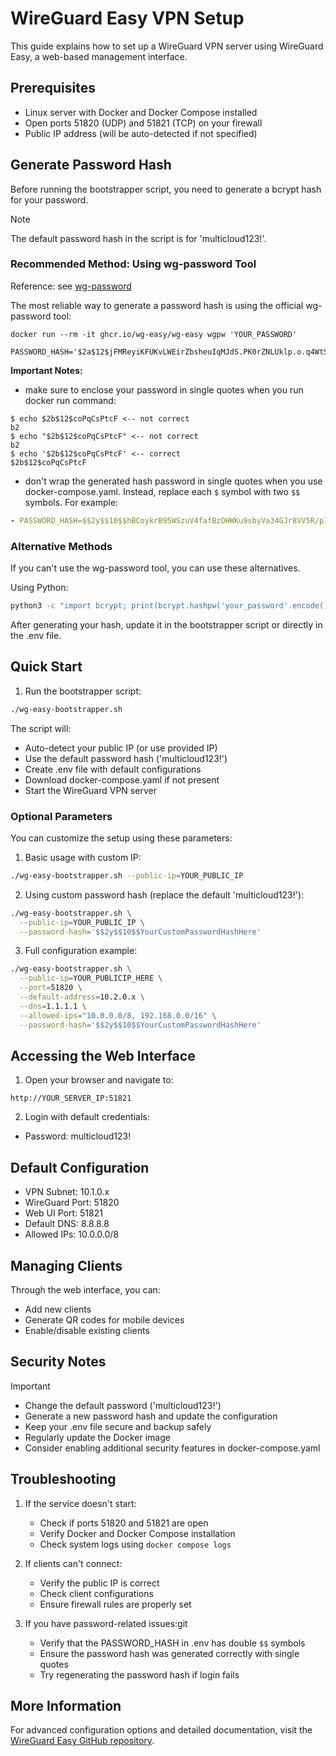 # WireGuard Easy VPN Setup

This guide explains how to set up a WireGuard VPN server using WireGuard Easy, a web-based management interface.

## Prerequisites

- Linux server with Docker and Docker Compose installed
- Open ports 51820 (UDP) and 51821 (TCP) on your firewall
- Public IP address (will be auto-detected if not specified)

## Generate Password Hash

Before running the bootstrapper script, you need to generate a bcrypt hash for your password.

> [!NOTE]
> The default password hash in the script is for 'multicloud123!'.

### Recommended Method: Using wg-password Tool

Reference: see [wg-password](https://github.com/wg-easy/wg-easy/blob/master/How_to_generate_an_bcrypt_hash.md)

The most reliable way to generate a password hash is using the official wg-password tool:

```shell
docker run --rm -it ghcr.io/wg-easy/wg-easy wgpw 'YOUR_PASSWORD'
```

```shell
PASSWORD_HASH='$2a$12$jFMReyiKFUKvLWEirZbsheuIqMJdS.PK0rZNLUklp.o.q4WtSYCy6'
```

**Important Notes:**

- make sure to enclose your password in single quotes when you run docker run command:

```shell
$ echo $2b$12$coPqCsPtcF <-- not correct
b2
$ echo "$2b$12$coPqCsPtcF" <-- not correct
b2
$ echo '$2b$12$coPqCsPtcF' <-- correct
$2b$12$coPqCsPtcF
```

- don't wrap the generated hash password in single quotes when you use docker-compose.yaml. Instead, replace each `$` symbol with two `$$` symbols. For example:

```yaml
- PASSWORD_HASH=$$2y$$10$$hBCoykrB95WSzuV4fafBzOHWKu9sbyVa34GJr8VV5R/pIelfEMYyG
```

### Alternative Methods

If you can't use the wg-password tool, you can use these alternatives.

Using Python:

```bash
python3 -c "import bcrypt; print(bcrypt.hashpw('your_password'.encode(), bcrypt.gensalt()).decode())"
```

After generating your hash, update it in the bootstrapper script or directly in the .env file.

## Quick Start

1. Run the bootstrapper script:

```bash
./wg-easy-bootstrapper.sh
```

The script will:

- Auto-detect your public IP (or use provided IP)
- Use the default password hash ('multicloud123!')
- Create .env file with default configurations
- Download docker-compose.yaml if not present
- Start the WireGuard VPN server

### Optional Parameters

You can customize the setup using these parameters:

1. Basic usage with custom IP:

```bash
./wg-easy-bootstrapper.sh --public-ip=YOUR_PUBLIC_IP
```

2. Using custom password hash (replace the default 'multicloud123!'):

```bash
./wg-easy-bootstrapper.sh \
  --public-ip=YOUR_PUBLIC_IP \
  --password-hash='$$2y$$10$$YourCustomPasswordHashHere'
```

3. Full configuration example:

```bash
./wg-easy-bootstrapper.sh \
  --public-ip=YOUR_PUBLICIP_HERE \
  --port=51820 \
  --default-address=10.2.0.x \
  --dns=1.1.1.1 \
  --allowed-ips="10.0.0.0/8, 192.168.0.0/16" \
  --password-hash='$$2y$$10$$YourCustomPasswordHashHere'
```

## Accessing the Web Interface

1. Open your browser and navigate to:

```
http://YOUR_SERVER_IP:51821
```

2. Login with default credentials:

- Password: multicloud123!

## Default Configuration

- VPN Subnet: 10.1.0.x
- WireGuard Port: 51820
- Web UI Port: 51821
- Default DNS: 8.8.8.8
- Allowed IPs: 10.0.0.0/8

## Managing Clients

Through the web interface, you can:

- Add new clients
- Generate QR codes for mobile devices
- Enable/disable existing clients

## Security Notes

> [!IMPORTANT]
>
> - Change the default password ('multicloud123!')
> - Generate a new password hash and update the configuration
> - Keep your .env file secure and backup safely
> - Regularly update the Docker image
> - Consider enabling additional security features in docker-compose.yaml

## Troubleshooting

1. If the service doesn't start:

   - Check if ports 51820 and 51821 are open
   - Verify Docker and Docker Compose installation
   - Check system logs using `docker compose logs`

2. If clients can't connect:

   - Verify the public IP is correct
   - Check client configurations
   - Ensure firewall rules are properly set

3. If you have password-related issues:git
   - Verify that the PASSWORD_HASH in .env has double `$$` symbols
   - Ensure the password hash was generated correctly with single quotes
   - Try regenerating the password hash if login fails

## More Information

For advanced configuration options and detailed documentation, visit the [WireGuard Easy GitHub repository](https://github.com/wg-easy/wg-easy).
